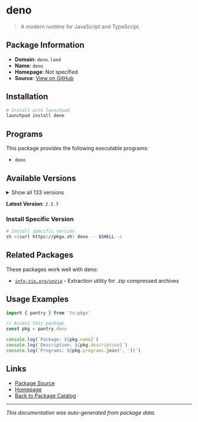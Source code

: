 # deno

> A modern runtime for JavaScript and TypeScript.

## Package Information

- **Domain**: `deno.land`
- **Name**: `deno`
- **Homepage**: Not specified
- **Source**: [View on GitHub](https://github.com/pkgxdev/pantry/tree/main/projects/deno.land/package.yml)

## Installation

```bash
# Install with launchpad
launchpad install deno
```

## Programs

This package provides the following executable programs:

- `deno`

## Available Versions

<details>
<summary>Show all 133 versions</summary>

- `2.3.7`, `2.3.6`, `2.3.5`, `2.3.4`, `2.3.3`
- `2.3.2`, `2.3.1`, `2.2.13`, `2.2.12`, `2.2.11`
- `2.2.10`, `2.2.9`, `2.2.8`, `2.2.7`, `2.2.6`
- `2.2.5`, `2.2.4`, `2.2.3`, `2.2.2`, `2.2.1`
- `2.2.0`, `2.1.13`, `2.1.12`, `2.1.11`, `2.1.10`
- `2.1.9`, `2.1.8`, `2.1.7`, `2.1.6`, `2.1.5`
- `2.1.4`, `2.1.3`, `2.1.2`, `2.1.1`, `2.1.0`
- `2.0.6`, `2.0.5`, `2.0.4`, `2.0.3`, `2.0.2`
- `2.0.1`, `2.0.0`, `1.46.3`, `1.46.2`, `1.46.1`
- `1.46.0`, `1.45.5`, `1.45.4`, `1.45.3`, `1.45.2`
- `1.45.1`, `1.45.0`, `1.44.4`, `1.44.3`, `1.44.2`
- `1.44.1`, `1.44.0`, `1.43.6`, `1.43.5`, `1.43.4`
- `1.43.3`, `1.43.2`, `1.43.1`, `1.43.0`, `1.42.4`
- `1.42.3`, `1.42.2`, `1.42.1`, `1.42.0`, `1.41.3`
- `1.41.2`, `1.41.1`, `1.41.0`, `1.40.5`, `1.40.4`
- `1.40.3`, `1.40.2`, `1.40.1`, `1.40.0`, `1.39.4`
- `1.39.3`, `1.39.2`, `1.39.1`, `1.39.0`, `1.38.5`
- `1.38.4`, `1.38.3`, `1.38.2`, `1.38.1`, `1.38.0`
- `1.37.2`, `1.37.1`, `1.37.0`, `1.36.4`, `1.36.3`
- `1.36.2`, `1.36.1`, `1.36.0`, `1.35.3`, `1.35.2`
- `1.35.1`, `1.35.0`, `1.34.3`, `1.34.2`, `1.34.1`
- `1.34.0`, `1.33.4`, `1.33.3`, `1.33.2`, `1.33.1`
- `1.33.0`, `1.32.5`, `1.32.4`, `1.32.3`, `1.32.2`
- `1.32.1`, `1.32.0`, `1.31.3`, `1.31.2`, `1.31.1`
- `1.31.0`, `1.30.3`, `1.30.2`, `1.30.1`, `1.30.0`
- `1.29.2`, `1.29.1`, `1.29.0`, `1.28.3`, `1.28.2`
- `1.28.1`, `1.28.0`, `1.26.2`

</details>

**Latest Version**: `2.3.7`

### Install Specific Version

```bash
# Install specific version
sh <(curl https://pkgx.sh) deno -- $SHELL -i
```

## Related Packages

These packages work well with deno:

- [`info-zip.org/unzip`](../info-zip.org/unzip/index.md) - Extraction utility for .zip compressed archives

## Usage Examples

```typescript
import { pantry } from 'ts-pkgx'

// Access this package
const pkg = pantry.deno

console.log(`Package: ${pkg.name}`)
console.log(`Description: ${pkg.description}`)
console.log(`Programs: ${pkg.programs.join(', ')}`)
```

## Links

- [Package Source](https://github.com/pkgxdev/pantry/tree/main/projects/deno.land/package.yml)
- [Homepage](#)
- [Back to Package Catalog](../../package-catalog.md)

---

*This documentation was auto-generated from package data.*
